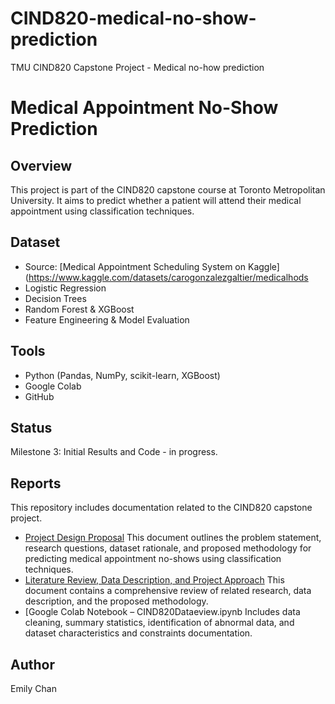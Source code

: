# CIND820-medical-no-show-prediction
TMU CIND820 Capstone Project - Medical no-how prediction 

# Medical Appointment No-Show Prediction

## Overview
This project is part of the CIND820 capstone course at Toronto Metropolitan University. It aims to predict whether a patient will attend their medical appointment using classification techniques.

## Dataset
- Source: [Medical Appointment Scheduling System on Kaggle](https://www.kaggle.com/datasets/carogonzalezgaltier/medicalhods
- Logistic Regression
- Decision Trees
- Random Forest & XGBoost
- Feature Engineering & Model Evaluation

## Tools
- Python (Pandas, NumPy, scikit-learn, XGBoost)
- Google Colab
- GitHub

## Status
Milestone 3: Initial Results and Code - in progress.

## Reports

This repository includes documentation related to the CIND820 capstone project.

- [Project Design Proposal](reports/Chan_Emily_ProjectDesign.docx)  This document outlines the problem statement, research questions, dataset rationale, and proposed methodology for predicting medical appointment no-shows using classification techniques.
- [Literature Review, Data Description, and Project Approach](reports/Chan_Emily_ProjectDesign.docx)  This document contains a comprehensive review of related research, data description, and the proposed methodology.
- [Google Colab Notebook – CIND820Dataeview.ipynb
  Includes data cleaning, summary statistics, identification of abnormal data, and dataset characteristics and constraints documentation.

## Author
Emily Chan
